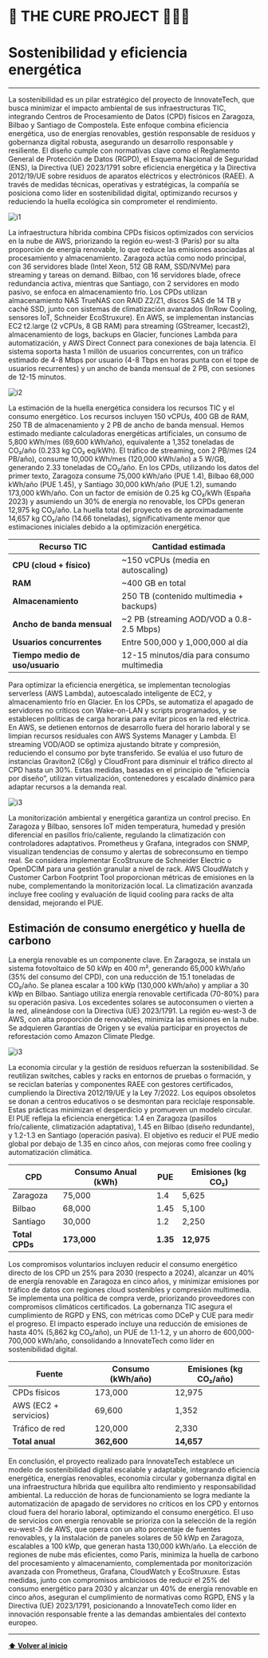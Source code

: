 <a name="inicio"></a>

# 📘 **THE CURE PROJECT** 🧑‍💻🚀 


# Sostenibilidad y eficiencia energética
---

La sostenibilidad es un pilar estratégico del proyecto de InnovateTech, que busca minimizar el impacto ambiental de sus infraestructuras TIC, integrando Centros de Procesamiento de Datos (CPD) físicos en Zaragoza, Bilbao y Santiago de Compostela. Este enfoque combina eficiencia energética, uso de energías renovables, gestión responsable de residuos y gobernanza digital robusta, asegurando un desarrollo responsable y resiliente. El diseño cumple con normativas clave como el Reglamento General de Protección de Datos (RGPD), el Esquema Nacional de Seguridad (ENS), la Directiva (UE) 2023/1791 sobre eficiencia energética y la Directiva 2012/19/UE sobre residuos de aparatos eléctricos y electrónicos (RAEE). A través de medidas técnicas, operativas y estratégicas, la compañía se posiciona como líder en sostenibilidad digital, optimizando recursos y reduciendo la huella ecológica sin comprometer el rendimiento.

![i1](img5/1.png)

La infraestructura híbrida combina CPDs físicos optimizados con servicios en la nube de AWS, priorizando la región eu-west-3 (París) por su alta proporción de energía renovable, lo que reduce las emisiones asociadas al procesamiento y almacenamiento. Zaragoza actúa como nodo principal, con 36 servidores blade (Intel Xeon, 512 GB RAM, SSD/NVMe) para streaming y tareas on demand. Bilbao, con 16 servidores blade, ofrece redundancia activa, mientras que Santiago, con 2 servidores en modo pasivo, se enfoca en almacenamiento frío. Los CPDs utilizan almacenamiento NAS TrueNAS con RAID Z2/Z1, discos SAS de 14 TB y caché SSD, junto con sistemas de climatización avanzados (InRow Cooling, sensores IoT, Schneider EcoStruxure). En AWS, se implementan instancias EC2 t2.large (2 vCPUs, 8 GB RAM) para streaming (GStreamer, Icecast2), almacenamiento de logs, backups en Glacier, funciones Lambda para automatización, y AWS Direct Connect para conexiones de baja latencia. El sistema soporta hasta 1 millón de usuarios concurrentes, con un tráfico estimado de 4-8 Mbps por usuario (4-8 Tbps en horas punta con el tope de usuarios recurrentes) y un ancho de banda mensual de 2 PB, con sesiones de 12-15 minutos.

![i2](img5/2.png)

La estimación de la huella energética considera los recursos TIC y el consumo energético. Los recursos incluyen 150 vCPUs, 400 GB de RAM, 250 TB de almacenamiento y 2 PB de ancho de banda mensual. Hemos estimado mediante calculadoras energéticas artificiales, un consumo de 5,800 kWh/mes (69,600 kWh/año), equivalente a 1,352 toneladas de CO₂/año (0.233 kg CO₂ eq/kWh). El tráfico de streaming, con 2 PB/mes (24 PB/año), consume 10,000 kWh/mes (120,000 kWh/año) a 5 W/GB, generando 2.33 toneladas de CO₂/año. En los CPDs, utilizando los datos del primer texto, Zaragoza consume 75,000 kWh/año (PUE 1.4), Bilbao 68,000 kWh/año (PUE 1.45), y Santiago 30,000 kWh/año (PUE 1.2), sumando 173,000 kWh/año. Con un factor de emisión de 0.25 kg CO₂/kWh (España 2023) y asumiendo un 30% de energía no renovable, los CPDs generan 12,975 kg CO₂/año. La huella total del proyecto es de aproximadamente 14,657 kg CO₂/año (14.66 toneladas), significativamente menor que estimaciones iniciales debido a la optimización energética.

| **Recurso TIC**                 | **Cantidad estimada**                                |
|--------------------------------|------------------------------------------------------|
| **CPU (cloud + físico)**       | ~150 vCPUs (media en autoscaling)                   |
| **RAM**                        | ~400 GB en total                                    |
| **Almacenamiento**             | 250 TB (contenido multimedia + backups)             |
| **Ancho de banda mensual**     | ~2 PB (streaming AOD/VOD a 0.8-2.5 Mbps)            |
| **Usuarios concurrentes**      | Entre 500,000 y 1,000,000 al día                    |
| **Tiempo medio de uso/usuario**| 12-15 minutos/día para consumo multimedia           |


Para optimizar la eficiencia energética, se implementan tecnologías serverless (AWS Lambda), autoescalado inteligente de EC2, y almacenamiento frío en Glacier. En los CPDs, se automatiza el apagado de servidores no críticos con Wake-on-LAN y scripts programados, y se establecen políticas de carga horaria para evitar picos en la red eléctrica. En AWS, se detienen entornos de desarrollo fuera del horario laboral y se limpian recursos residuales con AWS Systems Manager y Lambda. El streaming VOD/AOD se optimiza ajustando bitrate y compresión, reduciendo el consumo por byte transferido. Se evalúa el uso futuro de instancias Graviton2 (C6g) y CloudFront para disminuir el tráfico directo al CPD hasta un 30%. Estas medidas, basadas en el principio de “eficiencia por diseño”, utilizan virtualización, contenedores y escalado dinámico para adaptar recursos a la demanda real.

![i3](img5/3.png)

La monitorización ambiental y energética garantiza un control preciso. En Zaragoza y Bilbao, sensores IoT miden temperatura, humedad y presión diferencial en pasillos frío/caliente, regulando la climatización con controladores adaptativos. Prometheus y Grafana, integrados con SNMP, visualizan tendencias de consumo y alertas de sobreconsumo en tiempo real. Se considera implementar EcoStruxure de Schneider Electric o OpenDCIM para una gestión granular a nivel de rack. AWS CloudWatch y Customer Carbon Footprint Tool proporcionan métricas de emisiones en la nube, complementando la monitorización local. La climatización avanzada incluye free cooling y evaluación de liquid cooling para racks de alta densidad, mejorando el PUE.

## Estimación de consumo energético y huella de carbono

La energía renovable es un componente clave. En Zaragoza, se instala un sistema fotovoltaico de 50 kWp en 400 m², generando 65,000 kWh/año (35% del consumo del CPD), con una reducción de 15.1 toneladas de CO₂/año. Se planea escalar a 100 kWp (130,000 kWh/año) y ampliar a 30 kWp en Bilbao. Santiago utiliza energía renovable certificada (70-80%) para su operación pasiva. Los excedentes solares se autoconsumen o vierten a la red, alineándose con la Directiva (UE) 2023/1791. La región eu-west-3 de AWS, con alta proporción de renovables, minimiza las emisiones en la nube. Se adquieren Garantías de Origen y se evalúa participar en proyectos de reforestación como Amazon Climate Pledge.

![i3](img5/4.png)

La economía circular y la gestión de residuos refuerzan la sostenibilidad. Se reutilizan switches, cables y racks en entornos de pruebas o formación, y se reciclan baterías y componentes RAEE con gestores certificados, cumpliendo la Directiva 2012/19/UE y la Ley 7/2022. Los equipos obsoletos se donan a centros educativos o se desmontan para reciclaje responsable. Estas prácticas minimizan el desperdicio y promueven un modelo circular.
El PUE refleja la eficiencia energética: 1.4 en Zaragoza (pasillos frío/caliente, climatización adaptativa), 1.45 en Bilbao (diseño redundante), y 1.2-1.3 en Santiago (operación pasiva). El objetivo es reducir el PUE medio global por debajo de 1.35 en cinco años, con mejoras como free cooling y automatización climática. 

| **CPD**         | **Consumo Anual (kWh)** | **PUE** | **Emisiones (kg CO₂)** |
|----------------|--------------------------|--------|-------------------------|
| Zaragoza       | 75,000                   | 1.4    | 5,625                   |
| Bilbao         | 68,000                   | 1.45   | 5,100                   |
| Santiago       | 30,000                   | 1.2    | 2,250                   |
| **Total CPDs** | **173,000**              | **1.35** | **12,975**              |

Los compromisos voluntarios incluyen reducir el consumo energético directo de los CPD un 25% para 2030 (respecto a 2024), alcanzar un 40% de energía renovable en Zaragoza en cinco años, y minimizar emisiones por tráfico de datos con regiones cloud sostenibles y compresión multimedia. Se implementa una política de compra verde, priorizando proveedores con compromisos climáticos certificados. La gobernanza TIC asegura el cumplimiento de RGPD y ENS, con métricas como DCeP y CUE para medir el progreso. El impacto esperado incluye una reducción de emisiones de hasta 40% (5,862 kg CO₂/año), un PUE de 1.1-1.2, y un ahorro de 600,000-700,000 kWh/año, consolidando a InnovateTech como líder en sostenibilidad digital.


| **Fuente**              | **Consumo (kWh/año)** | **Emisiones (kg CO₂/año)** |
|-------------------------|-----------------------|-----------------------------|
| CPDs físicos            | 173,000               | 12,975                      |
| AWS (EC2 + servicios)   | 69,600                | 1,352                       |
| Tráfico de red          | 120,000               | 2,330                       |
| **Total anual**         | **362,600**           | **14,657**                  |


En conclusión, el proyecto realizado para InnovateTech establece un modelo de sostenibilidad digital escalable y adaptable, integrando eficiencia energética, energías renovables, economía circular y gobernanza digital en una infraestructura híbrida que equilibra alto rendimiento y responsabilidad ambiental. La reducción de horas de funcionamiento se logra mediante la automatización de apagado de servidores no críticos en los CPD y entornos cloud fuera del horario laboral, optimizando el consumo energético. El uso de servicios con energía renovable se prioriza con la selección de la región eu-west-3 de AWS, que opera con un alto porcentaje de fuentes renovables, y la instalación de paneles solares de 50 kWp en Zaragoza, escalables a 100 kWp, que generan hasta 130,000 kWh/año. La elección de regiones de nube más eficientes, como París, minimiza la huella de carbono del procesamiento y almacenamiento, complementada por monitorización avanzada con Prometheus, Grafana, CloudWatch y EcoStruxure. Estas medidas, junto con compromisos ambiciosos de reducir el 25% del consumo energético para 2030 y alcanzar un 40% de energía renovable en cinco años, aseguran el cumplimiento de normativas como RGPD, ENS y la Directiva (UE) 2023/1791, posicionando a InnovateTech como líder en innovación responsable frente a las demandas ambientales del contexto europeo.



---

[**⬆️ Volver al inicio**](#inicio)
